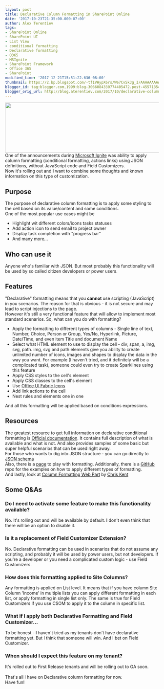 ```yaml
---
layout: post
title: Declarative Column Formatting in SharePoint Online
date: '2017-10-23T21:35:00.000-07:00'
author: Alex Terentiev
tags:
- SharePoint Online
- SharePoint UI
- List View
- conditional formatting
- Declarative formatting
- O365
- MSIgnite
- SharePoint Framework
- Office 365
- SharePoint
modified_time: '2017-12-21T15:51:22.636-08:00'
thumbnail: https://2.bp.blogspot.com/-tf1VHypX6rs/We7Cv5k3g_I/AAAAAAAAAp8/gKHERAefUtwoZk1hpZe0ho5_sF0Cf2F0wCLcBGAs/s72-c/sp-columnformatting-all.png
blogger_id: tag:blogger.com,1999:blog-3066084330774405472.post-4557135478723019212
blogger_orig_url: http://blog.aterentiev.com/2017/10/declarative-column-formatting-in.html
---
```


<a href="https://2.bp.blogspot.com/-tf1VHypX6rs/We7Cv5k3g_I/AAAAAAAAAp8/gKHERAefUtwoZk1hpZe0ho5_sF0Cf2F0wCLcBGAs/s1600/sp-columnformatting-all.png" imageanchor="1" ><img border="0" src="https://2.bp.blogspot.com/-tf1VHypX6rs/We7Cv5k3g_I/AAAAAAAAAp8/gKHERAefUtwoZk1hpZe0ho5_sF0Cf2F0wCLcBGAs/s640/sp-columnformatting-all.png" width="640" height="164" data-original-width="818" data-original-height="209" /></a><br/>One of the announcements during <a href="http://tricky-sharepoint.blogspot.com/2017/10/microsoft-ignite-2017-recap-subjective.html">Microsoft Ignite</a> was ability to apply column formatting (conditional formatting, actions links) using JSON definitions, without JavaScript code and Field Customizers. <br />Now it's rolling out and I want to combine some thoughts and known information on this type of customization.<br /><a name='more'></a><h2>Purpose</h2>The purpose of declarative column formatting is to apply some styling to the cell based on its value/content and some conditions.<br />One of the most popular use cases might be <ul><li>Highlight wit different colors/icons tasks statuses</li><li>Add action icon to send email to project owner</li><li>Display task completion with "progress bar"</li><li>And many more...</li></ul><h2>Who can use it</h2>Anyone who's familiar with JSON. But most probably this functionality will be used by so called citizen developers or power users. <h2>Features</h2>"Declarative" formatting means that you <b>cannot</b> use scripting (JavaScript) in you scenarios. The reason for that is obvious - it is not secure and may lead to script injections to the page.<br />However it's still a very functional feature that will allow to implement most standard scenarios. So, what can you do with formatting? <ul><li>Apply the formatting to different types of columns - Single line of text, Number, Choice, Person or Group, Yes/No, Hyperlink, Picture, Date/Time, and even item Title and document Name</li><li>Select what HTML element to use to display the cell - div, span, a, img, svg, path. img, svg and path elements give you ability to create unlimited number of icons, images and shapes to display the data in the way you want. For example (I haven't tried, and it definitely will be a complicated task), someone could even try to create Sparklines using this feature</li><li>Apply CSS styles to the cell's element</li><li>Apply CSS classes to the cell's element</li><li>Use <a href="https://developer.microsoft.com/en-us/fabric#/styles/icons">Office UI Fabric Icons</a></li><li>Add link actions to the cell</li><li>Nest rules and elements one in one</li></ul>And all this formatting will be applied based on conditions expressions. <h2>Resources</h2>The greatest resource to get full information on declarative conditional formatting is <a href="https://docs.microsoft.com/en-us/sharepoint/dev/declarative-customization/column-formatting">Official documentation</a>. It contains full description of what is available and what is not. And also provides samples of some basic but super helpful scenarios that can be used right away.<br />For those who wants to dig into JSON structure - you can go directly to <a href="http://columnformatting.sharepointpnp.com/columnFormattingSchema.json">JSON schema</a><br />Also, there is a <a href="http://columnformatting.sharepointpnp.com/">page</a> to play with formatting. Additionally, there is a <a href="https://github.com/SharePoint/sp-dev-column-formatting">GitHub</a> repo for the examples on how to apply different types of formatting.<br />And lastly, look at <a href="https://thechriskent.com/2017/12/21/column-formatting-client-side-web-part-column-formatter/">Column Formatting Web Part</a> by <a href="https://twitter.com/theChrisKent">Chris Kent</a><h2>Some Q&As</h2><h3>Do I need to activate some feature to make this functionality available?</h3>No. It's rolling out and will be available by default. I don't even think that there will be an option to disable it. <h3>Is it a replacement of Field Customizer Extension?</h3>No. Declarative formatting can be used in scenarios that do not assume any scripting, and probably it will be used by power users, but not developers. If you're a developer or you need a complicated custom logic - use Field Customizers. <h3>How does this formatting applied to Site Columns?</h3>Any formatting is applied on List level. It means that if you have column Site Column 'Income' in multiple lists you can apply different formatting in each list, or apply formatting in single list only. The same is true for Field Customizers if you use CSOM to apply it to the column in specific list. <h3>What if I apply both Declarative Formatting and Field Customizer...</h3>To be honest - I haven't tried as my tenants don't have declarative formatting yet. But I think that someone will win. And I bet on Field Customizer. <h3>When should I expect this feature on my tenant?</h3>It's rolled out to First Release tenants and will be rolling out to GA soon. <br /><br />That's all I have on Declarative column formatting for now.<br />Have fun!